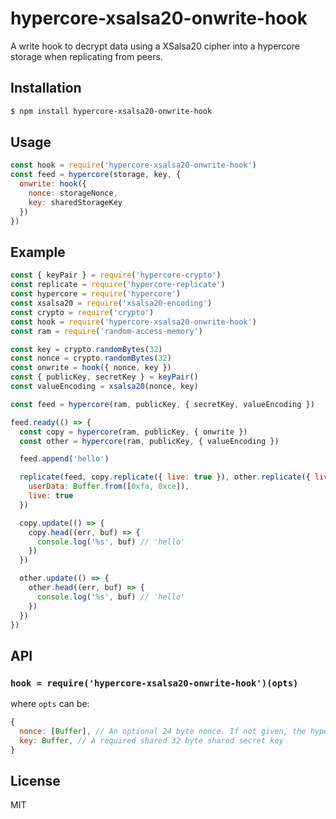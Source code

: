 hypercore-xsalsa20-onwrite-hook
===============================

A write hook to decrypt data using a XSalsa20 cipher into a hypercore
storage when replicating from peers.


## Installation

```sh
$ npm install hypercore-xsalsa20-onwrite-hook
```

## Usage

```js
const hook = require('hypercore-xsalsa20-onwrite-hook')
const feed = hypercore(storage, key, {
  onwrite: hook({
    nonce: storageNonce,
    key: sharedStorageKey
  })
})
```

## Example

```js
const { keyPair } = require('hypercore-crypto')
const replicate = require('hypercore-replicate')
const hypercore = require('hypercore')
const xsalsa20 = require('xsalsa20-encoding')
const crypto = require('crypto')
const hook = require('hypercore-xsalsa20-onwrite-hook')
const ram = require('random-access-memory')

const key = crypto.randomBytes(32)
const nonce = crypto.randomBytes(32)
const onwrite = hook({ nonce, key })
const { publicKey, secretKey } = keyPair()
const valueEncoding = xsalsa20(nonce, key)

const feed = hypercore(ram, publicKey, { secretKey, valueEncoding })

feed.ready(() => {
  const copy = hypercore(ram, publicKey, { onwrite })
  const other = hypercore(ram, publicKey, { valueEncoding })

  feed.append('hello')

  replicate(feed, copy.replicate({ live: true }), other.replicate({ live: true }), {
    userData: Buffer.from([0xfa, 0xce]),
    live: true
  })

  copy.update(() => {
    copy.head((err, buf) => {
      console.log('%s', buf) // 'hello'
    })
  })

  other.update(() => {
    other.head((err, buf) => {
      console.log('%s', buf) // 'hello'
    })
  })
})
```

## API

### `hook = require('hypercore-xsalsa20-onwrite-hook')(opts)`

where `opts` can be:

```js
{
  nonce: [Buffer], // An optional 24 byte nonce. If not given, the hypercore's public key is used
  key: Buffer, // A required shared 32 byte shared secret key
}
```

## License

MIT
